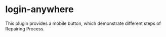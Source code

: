 # login-anywhere
This plugin provides a mobile button, which demonstrate different steps of Repairing Process.
